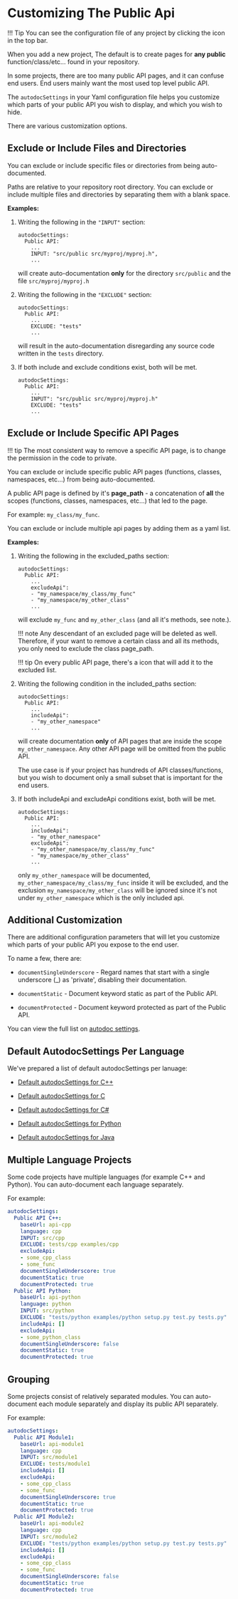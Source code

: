 Customizing The Public Api
=========================

!!! Tip
    You can see the configuration file of any project by clicking the <code><i class="fa fa-wrench"></i></code> icon in the top bar.

When you add a new project, The default is to create pages for **any public** function/class/etc... found in your repository.

In some projects, there are too many public API pages, and it can confuse end users. End users mainly want the most used top level public API.

The `autodocSettings` in your Yaml configuration file helps you customize which parts of your public API you wish to display, and which you wish to hide.

There are various customization options.

Exclude or Include Files and Directories
-------------------------------------
You can exclude or include specific files or directories from being auto-documented.

Paths are relative to your repository root directory. You can exclude or include multiple files and directories by separating them with a blank space.

**Examples:**

1.  Writing the following in the `"INPUT"` section:

        autodocSettings:
          Public API:
            ...
            INPUT: "src/public src/myproj/myproj.h",
            ...

    will create auto-documentation **only** for the directory `src/public` and the file `src/myproj/myproj.h`
    

2.  Writing the following in the `"EXCLUDE"` section:

        autodocSettings:
          Public API:
            ...
            EXCLUDE: "tests"
            ...

    will result in the auto-documentation disregarding any source code written in the `tests` directory.
    
3.  If both include and exclude conditions exist, both will be met.

        autodocSettings:
          Public API:
            ...
            INPUT": "src/public src/myproj/myproj.h"
            EXCLUDE: "tests"
            ...

Exclude or Include Specific API Pages
-------------------------------------

!!! tip
    The most consistent way to remove a specific API page, is to change the permission in the code to private.
    
You can exclude or include specific public API pages (functions, classes, namespaces, etc...) from being auto-documented.

A public API page is defined by it's **page_path** - a concatenation of **all** the scopes (functions, classes, namespaces, etc...) that led to the page. 

For example: `my_class/my_func`.

You can exclude or include multiple api pages by adding them as a yaml list. 

**Examples:**

1.  Writing the following in the excluded_paths section:

        autodocSettings:
          Public API:
            ...
            excludeApi":
            - "my_namespace/my_class/my_func"
            - "my_namespace/my_other_class"
            ...

    will exclude `my_func` and `my_other_class` (and all it's methods, see note.).

    !!! note
        Any descendant of an excluded page will be deleted as well. Therefore, if your want to remove a certain class and all its methods, you only need to exclude the class page_path.

    !!! tip
        On every public API page, there's a <code><i class="fa fa-trash-o"></i></code> icon that will add it to the excluded list.


2.  Writing the following condition in the included_paths section:

        autodocSettings:
          Public API:
            ...
            includeApi":
            - "my_other_namespace"
            ...

    will create documentation **only** of API pages that are inside the scope `my_other_namespace`. Any other API page will be omitted from the public API.
    
    The use case is if your project has hundreds of API classes/functions, but you wish to document only a small subset that is important for the end users.

3.  If both includeApi and excludeApi conditions exist, both will be met.

        autodocSettings:
          Public API:
            ...
            includeApi":
            - "my_other_namespace"
            excludeApi":
            - "my_other_namespace/my_class/my_func"
            - "my_namespace/my_other_class"
            ...
    
    only `my_other_namespace` will be documented, `my_other_namespace/my_class/my_func` inside it will be excluded, and the exclusion `my_namespace/my_other_class` will be ignored since it's not under `my_other_namespace` which is the only included api. 
    

Additional Customization
------------------------

There are additional configuration parameters that will let you customize which parts of your public API you expose to the end user.
 
To name a few, there are:

*   `documentSingleUnderscore` - Regard names that start with a single underscore (_) as 'private', disabling their documentation.

*   `documentStatic` - Document keyword static as part of the Public API.

*   `documentProtected` - Document keyword protected as part of the Public API.

You can view the full list on [autodoc settings](https://doxiz.com/doxiz/master/autodoc-settings).

Default AutodocSettings Per Language
------------------------------------

We've prepared a list of default autodocSettings per lanuage:

- [Default autodocSettings for C++](https://doxiz.com/doxiz/master/autodoc-settings/#default-configurations-for-c_1)

- [Default autodocSettings for C](https://doxiz.com/doxiz/master/autodoc-settings/#default-configurations-for-c)

- [Default autodocSettings for C#](https://doxiz.com/doxiz/master/autodoc-settings/#default-configurations-for-c_2)

- [Default autodocSettings for Python](https://doxiz.com/doxiz/master/autodoc-settings/#default-configurations-for-python)

- [Default autodocSettings for Java](https://doxiz.com/doxiz/master/autodoc-settings/#default-configurations-for-java)


Multiple Language Projects
--------------------------

Some code projects have multiple languages (for example C++ and Python). You can auto-document each language separately.

For example:

```yaml
autodocSettings:
  Public API C++:
    baseUrl: api-cpp
    language: cpp
    INPUT: src/cpp
    EXCLUDE: tests/cpp examples/cpp
    excludeApi:
    - some_cpp_class
    - some_func
    documentSingleUnderscore: true
    documentStatic: true
    documentProtected: true
  Public API Python:
    baseUrl: api-python
    language: python
    INPUT: src/python
    EXCLUDE: "tests/python examples/python setup.py test.py tests.py"
    includeApi: []
    excludeApi:
    - some_python_class
    documentSingleUnderscore: false
    documentStatic: true
    documentProtected: true
```

Grouping
--------

Some projects consist of relatively separated modules. You can auto-document each module separately and display its public API separately.

For example:

```yaml
autodocSettings:
  Public API Module1:
    baseUrl: api-module1
    language: cpp
    INPUT: src/module1
    EXCLUDE: tests/module1
    includeApi: []
    excludeApi:
    - some_cpp_class
    - some_func
    documentSingleUnderscore: true
    documentStatic: true
    documentProtected: true
  Public API Module2:
    baseUrl: api-module2
    language: cpp
    INPUT: src/module2
    EXCLUDE: "tests/python examples/python setup.py test.py tests.py"
    includeApi: []
    excludeApi:
    - some_cpp_class
    - some_func
    documentSingleUnderscore: false
    documentStatic: true
    documentProtected: true
```
